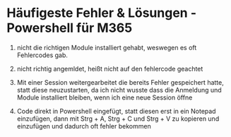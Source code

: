 # Häufigeste Fehler & Lösungen - Powershell für M365

1. nicht die richtigen Module installiert gehabt, weswegen es oft Fehlercodes gab.

2. nicht richtig angemldet, heißt nicht auf den fehlercode geachtet

3. Mit einer Session weitergearbeitet die bereits Fehler gespeichert hatte, statt diese neuzustarten, 
da ich nicht wusste dass die Anmeldung und Module installiert bleiben, wenn ich eine neue Session öffne

4. Code direkt in Powershell eingefügt, statt diesen erst in ein Notepad einzufügen, dann mit Strg + A, Strg + C und Strg + V zu kopieren und einzufügen
und dadurch oft fehler bekommen
